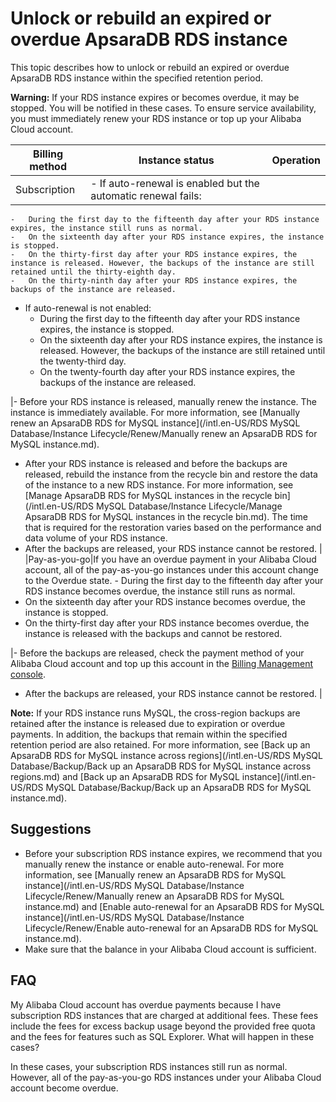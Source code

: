 # Unlock or rebuild an expired or overdue ApsaraDB RDS instance

This topic describes how to unlock or rebuild an expired or overdue ApsaraDB RDS instance within the specified retention period.

**Warning:** If your RDS instance expires or becomes overdue, it may be stopped. You will be notified in these cases. To ensure service availability, you must immediately renew your RDS instance or top up your Alibaba Cloud account.

|Billing method|Instance status|Operation|
|--------------|---------------|---------|
|Subscription|-   If auto-renewal is enabled but the automatic renewal fails:
    -   During the first day to the fifteenth day after your RDS instance expires, the instance still runs as normal.
    -   On the sixteenth day after your RDS instance expires, the instance is stopped.
    -   On the thirty-first day after your RDS instance expires, the instance is released. However, the backups of the instance are still retained until the thirty-eighth day.
    -   On the thirty-ninth day after your RDS instance expires, the backups of the instance are released.
-   If auto-renewal is not enabled:
    -   During the first day to the fifteenth day after your RDS instance expires, the instance is stopped.
    -   On the sixteenth day after your RDS instance expires, the instance is released. However, the backups of the instance are still retained until the twenty-third day.
    -   On the twenty-fourth day after your RDS instance expires, the backups of the instance are released.

|-   Before your RDS instance is released, manually renew the instance. The instance is immediately available. For more information, see [Manually renew an ApsaraDB RDS for MySQL instance](/intl.en-US/RDS MySQL Database/Instance Lifecycle/Renew/Manually renew an ApsaraDB RDS for MySQL instance.md).
-   After your RDS instance is released and before the backups are released, rebuild the instance from the recycle bin and restore the data of the instance to a new RDS instance. For more information, see [Manage ApsaraDB RDS for MySQL instances in the recycle bin](/intl.en-US/RDS MySQL Database/Instance Lifecycle/Manage ApsaraDB RDS for MySQL instances in the recycle bin.md). The time that is required for the restoration varies based on the performance and data volume of your RDS instance.
-   After the backups are released, your RDS instance cannot be restored. |
|Pay-as-you-go|If you have an overdue payment in your Alibaba Cloud account, all of the pay-as-you-go instances under this account change to the Overdue state. -   During the first day to the fifteenth day after your RDS instance becomes overdue, the instance still runs as normal.
-   On the sixteenth day after your RDS instance becomes overdue, the instance is stopped.
-   On the thirty-first day after your RDS instance becomes overdue, the instance is released with the backups and cannot be restored.

|-   Before the backups are released, check the payment method of your Alibaba Cloud account and top up this account in the [Billing Management console](https://billing.console.aliyun.com/#/account/overview).
-   After the backups are released, your RDS instance cannot be restored. |

**Note:** If your RDS instance runs MySQL, the cross-region backups are retained after the instance is released due to expiration or overdue payments. In addition, the backups that remain within the specified retention period are also retained. For more information, see [Back up an ApsaraDB RDS for MySQL instance across regions](/intl.en-US/RDS MySQL Database/Backup/Back up an ApsaraDB RDS for MySQL instance across regions.md) and [Back up an ApsaraDB RDS for MySQL instance](/intl.en-US/RDS MySQL Database/Backup/Back up an ApsaraDB RDS for MySQL instance.md).

## Suggestions

-   Before your subscription RDS instance expires, we recommend that you manually renew the instance or enable auto-renewal. For more information, see [Manually renew an ApsaraDB RDS for MySQL instance](/intl.en-US/RDS MySQL Database/Instance Lifecycle/Renew/Manually renew an ApsaraDB RDS for MySQL instance.md) and [Enable auto-renewal for an ApsaraDB RDS for MySQL instance](/intl.en-US/RDS MySQL Database/Instance Lifecycle/Renew/Enable auto-renewal for an ApsaraDB RDS for MySQL instance.md).
-   Make sure that the balance in your Alibaba Cloud account is sufficient.

## FAQ

My Alibaba Cloud account has overdue payments because I have subscription RDS instances that are charged at additional fees. These fees include the fees for excess backup usage beyond the provided free quota and the fees for features such as SQL Explorer. What will happen in these cases?

In these cases, your subscription RDS instances still run as normal. However, all of the pay-as-you-go RDS instances under your Alibaba Cloud account become overdue.

